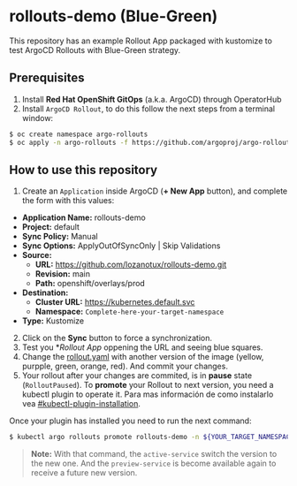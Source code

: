 # rollouts-demo (Blue-Green)

This repository has an example Rollout App packaged with kustomize to test ArgoCD Rollouts with Blue-Green strategy.

## Prerequisites

1. Install **Red Hat OpenShift GitOps** (a.k.a. ArgoCD) through OperatorHub
2. Install `ArgoCD Rollout`, to do this follow the next steps from a terminal window:
```bash
$ oc create namespace argo-rollouts
$ oc apply -n argo-rollouts -f https://github.com/argoproj/argo-rollouts/releases/latest/download/install.yaml
```

## How to use this repository

1. Create an `Application` inside ArgoCD (**+ New App** button), and complete the form with this values:
* **Application Name:** rollouts-demo
* **Project:** default
* **Sync Policy:** Manual
* **Sync Options:** ApplyOutOfSyncOnly | Skip Validations
* **Source:**
   * **URL:** https://github.com/lozanotux/rollouts-demo.git
   * **Revision:** main
   * **Path:** openshift/overlays/prod
* **Destination:**
   * **Cluster URL:** https://kubernetes.default.svc
   * **Namespace:** `Complete-here-your-target-namespace`
* **Type:** Kustomize

2. Click on the **Sync** button to force a synchronization.
3. Test you **Rollout App* oppening the URL and seeing blue squares.
4. Change the [rollout.yaml](./openshift/overlays/prod/rollout.yaml) with another version of the image (yellow, purpple, green, orange, red). And commit your changes.
5. Your rollout after your changes are commited, is in **pause** state (`RolloutPaused`). To **promote** your Rollout to next version, you need a kubectl plugin to operate it. Para mas información de como instalarlo vea [#kubectl-plugin-installation](https://argoproj.github.io/argo-rollouts/installation/#kubectl-plugin-installation).

Once your plugin has installed you need to run the next command:
```bash
$ kubectl argo rollouts promote rollouts-demo -n ${YOUR_TARGET_NAMESPACE}
```

> **Note:** With that command, the `active-service` switch the version to the new one. And the `preview-service` is become available again to receive a future new version.